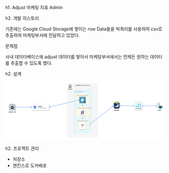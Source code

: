 h1. Adjust 마케팅 지표 Admin

h2. 개발 히스토리

기존에는 Google Cloud Storage에 쌓이는 row Data들을 빅쿼리를 사용하여 csv로 추출하여 마케팅부서에 전달하고 있었다.

문제점

사내 데이터베이스에 adjust 데이터를 쌓아서 마케팅부서에서는 언제든 원하는 데이터를 추출할 수 있도록 했다.

h2. 설계

![AdjustDBUpload](../img/AdjustDBUpload.png)

h2. 프로젝트 관리

* 저장소
* 젠킨스로 도커배포